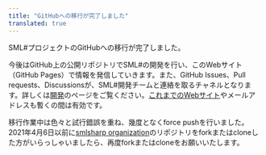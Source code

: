 ```yaml
---
title: "GitHubへの移行が完了しました"
translated: true
---
```


SML#プロジェクトのGitHubへの移行が完了しました。

今後はGitHub上の公開リポジトリでSML#の開発を行い、このWebサイト（GitHub Pages）で情報を発信していきます。また、GitHub Issues、Pull requests、Discussionsが、SML#開発チームと連絡を取るチャネルとなります。詳しくは[開発]のページをご覧ください。[これまでのWebサイト]やメールアドレスも暫くの間は有効です。

移行作業中は色々と試行錯誤を重ね、幾度となくforce pushを行いました。2021年4月6日以前に[smlsharp organization]のリポジトリをforkまたはcloneした方がいらっしゃいましたら、再度forkまたはcloneをお願いいたします。

[smlsharp organization]: https://github.com/smlsharp
[これまでのWebサイト]: https://www.pllab.riec.tohoku.ac.jp/smlsharp/ja/
[開発]: ../../development/index.md
